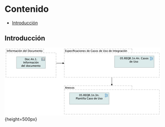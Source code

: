 # Contenido

* [Introducción](#Introducción)

## Introducción

![Doc.4n. Casos de Uso](10.JEPcuproyecto.png){height=500px}

[^1]: Generated: Sun Nov 10 2024 16:37:35 GMT-0500 (COT)


